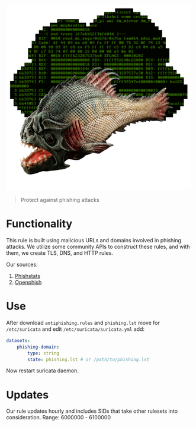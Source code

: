 ![Antiphishing logo](img/antiphishing.png)
> Protect against phishing attacks

# Functionality

This rule is built using malicious URLs and domains involved in phishing attacks. We utilize some community APIs to construct these rules, and with them, we create TLS, DNS, and HTTP rules.

Our sources:
1. [Phishstats](https://phishstats.info)
2. [Openphish](https://openphish.com/)

# Use
After download `antiphishing.rules` and `phishing.lst` move for `/etc/suricata` and edit `/etc/suricata/suricata.yml` add:
```yaml
datasets:
    phishing-domain:
        type: string
        state: phishing.lst # or /path/to/phishing.lst
```

Now restart suricata daemon.

# Updates
Our rule updates hourly and includes SIDs that take other rulesets into consideration. Range: 6000000 - 6100000
